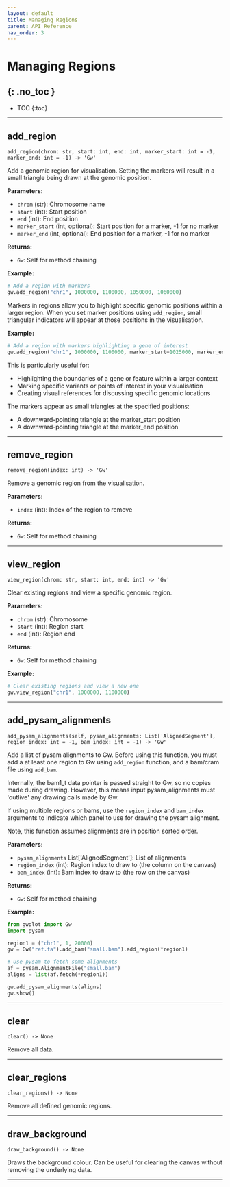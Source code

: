 ```yaml
---
layout: default
title: Managing Regions
parent: API Reference
nav_order: 3
---
```


# Managing Regions
{: .no_toc }
---

- TOC
{:toc}

---

## add_region

<div class="ml-6" markdown="1">

`add_region(chrom: str, start: int, end: int, marker_start: int = -1, marker_end: int = -1) -> 'Gw'`

Add a genomic region for visualisation. Setting the markers will result in a small triangle being drawn at
the genomic position.

**Parameters:**
- `chrom` (str): Chromosome name
- `start` (int): Start position
- `end` (int): End position
- `marker_start` (int, optional): Start position for a marker, -1 for no marker
- `marker_end` (int, optional): End position for a marker, -1 for no marker

**Returns:**
- `Gw`: Self for method chaining

**Example:**
```python
# Add a region with markers
gw.add_region("chr1", 1000000, 1100000, 1050000, 1060000)
```

Markers in regions allow you to highlight specific genomic positions within a larger region.
When you set marker positions using `add_region`, small triangular indicators will appear
at those positions in the visualisation.

**Example:**
```python
# Add a region with markers highlighting a gene of interest
gw.add_region("chr1", 1000000, 1100000, marker_start=1025000, marker_end=1075000)
```

This is particularly useful for:
- Highlighting the boundaries of a gene or feature within a larger context
- Marking specific variants or points of interest in your visualisation
- Creating visual references for discussing specific genomic locations

The markers appear as small triangles at the specified positions:
- A downward-pointing triangle at the marker_start position
- A downward-pointing triangle at the marker_end position

</div>

---

## remove_region

<div class="ml-6" markdown="1">

`remove_region(index: int) -> 'Gw'`

Remove a genomic region from the visualisation.

**Parameters:**
- `index` (int): Index of the region to remove

**Returns:**
- `Gw`: Self for method chaining

</div>

---

## view_region

<div class="ml-6" markdown="1">

`view_region(chrom: str, start: int, end: int) -> 'Gw'`

Clear existing regions and view a specific genomic region.

**Parameters:**
- `chrom` (str): Chromosome
- `start` (int): Region start
- `end` (int): Region end

**Returns:**
- `Gw`: Self for method chaining

**Example:**
```python
# Clear existing regions and view a new one
gw.view_region("chr1", 1000000, 1100000)
```

</div>

---

## add_pysam_alignments

<div class="ml-6" markdown="1">

`add_pysam_alignments(self, pysam_alignments: List['AlignedSegment'],
                            region_index: int = -1,
                            bam_index: int = -1) -> 'Gw'`

Add a list of pysam alignments to Gw. Before using this function, you must add a
at least one region to Gw using `add_region` function, and a bam/cram file using `add_bam`.

Internally, the bam1_t data pointer is passed straight to Gw, so no copies made during drawing.
However, this means input pysam_alignments must 'outlive' any drawing calls made by Gw.

If using multiple regions or bams, use the `region_index` and `bam_index` arguments to 
indicate which panel to use for drawing the pysam alignment.

Note, this function assumes alignments are in position sorted order.

**Parameters:**
- `pysam_alignments` List['AlignedSegment']: List of alignments
- `region_index` (int): Region index to draw to (the column on the canvas)
- `bam_index` (int): Bam index to draw to (the row on the canvas)

**Returns:**
- `Gw`: Self for method chaining

**Example:**
```python
from gwplot import Gw
import pysam

region1 = ("chr1", 1, 20000)
gw = Gw("ref.fa").add_bam("small.bam").add_region(*region1)

# Use pysam to fetch some alignments
af = pysam.AlignmentFile("small.bam")
aligns = list(af.fetch(*region1))

gw.add_pysam_alignments(aligns)
gw.show()
```

</div>

---

## clear

<div class="ml-6" markdown="1">

`clear() -> None`

Remove all data.

</div>

---

## clear_regions

<div class="ml-6" markdown="1">

`clear_regions() -> None`

Remove all defined genomic regions.

</div>

---

## draw_background

<div class="ml-6" markdown="1">

`draw_background() -> None`

Draws the background colour. Can be useful for clearing the canvas without removing 
the underlying data.

</div>

---